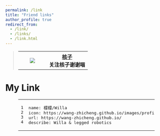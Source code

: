 ```yaml
---
permalink: /link
title: "Friend links"
author_profile: true
redirect_from:
  - /link/
  - /links/
  - /link.html
---
```


<blockquote>
    <table>
        <tbody>
            <tr>
                <th width="72px">
                	<img src="https://hezj-opt.github.io/images/mylogo.webp" href="https://hezj-opt.github.io/">
            	</th>
            	<th><a target="_blank" rel="noopener" href="https://hezj-opt.github.io/">核子</a><br>关注核子谢谢喵
            	</th>
            </tr>
        </tbody>
    </table>
</blockquote>

<h1 tabindex="-1"><span id="jiao-huan-you-lian">My Link</span><a href="#jiao-huan-you-lian" class="header-anchor"></a></h1>
<figure class="highlight plaintext">
<table><tr><td class="gutter"><pre>
<span class="line">1</span>
<span class="line">2</span>
<span class="line">3</span>
<span class="line">4</span>
</pre></td>
<td class="code"><pre>
<span class="line">name: 檬檬/Willa</span>
<span class="line">icon: https://wang-zhicheng.github.io/images/profile_s.jpeg</span>
<span class="line">url: https://wang-zhicheng.github.io/</span>
<span class="line">describe: Willa & legged robotics</span>
</pre></td></tr></table></figure>
